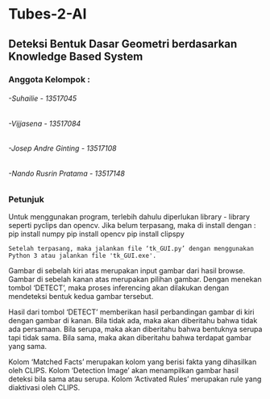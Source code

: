 # Tubes-2-AI
## Deteksi Bentuk Dasar Geometri berdasarkan Knowledge Based System

### Anggota Kelompok :
###### -Suhailie - 13517045
###### -Vijjasena - 13517084
###### -Josep Andre Ginting - 13517108
###### -Nando Rusrin Pratama - 13517148


### Petunjuk

  Untuk menggunakan program, terlebih dahulu diperlukan library - library seperti pyclips dan opencv. Jika belum terpasang, maka di install dengan :
    pip install numpy
    pip install opencv
    pip install clipspy 

	Setelah terpasang, maka jalankan file ‘tk_GUI.py’ dengan menggunakan Python 3 atau jalankan file 'tk_GUI.exe'. 

Gambar di sebelah kiri atas merupakan input gambar dari hasil browse.
Gambar di sebelah kanan atas merupakan pilihan gambar. Dengan menekan tombol ‘DETECT’, maka proses inferencing akan dilakukan dengan mendeteksi bentuk kedua gambar tersebut.
	
  Hasil dari tombol ‘DETECT’ memberikan hasil perbandingan gambar di kiri dengan gambar di kanan. 
Bila tidak ada, maka akan diberitahu bahwa tidak ada persamaan.
Bila serupa, maka akan diberitahu bahwa bentuknya serupa tapi tidak sama.
Bila sama, maka akan diberitahu bahwa terdapat gambar yang sama.
	
Kolom ‘Matched Facts’ merupakan kolom yang berisi fakta yang dihasilkan oleh CLIPS.
Kolom ‘Detection Image’ akan menampilkan gambar hasil deteksi bila sama atau serupa.
Kolom ‘Activated Rules’ merupakan rule yang diaktivasi oleh CLIPS.

